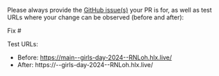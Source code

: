 Please always provide the [GitHub issue(s)](../issues) your PR is for, as well as test URLs where your change can be observed (before and after):

Fix #<gh-issue-id>

Test URLs:
- Before: https://main--girls-day-2024--RNLoh.hlx.live/
- After: https://<branch>--girls-day-2024--RNLoh.hlx.live/
